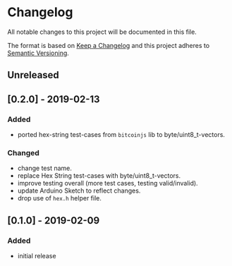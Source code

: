 # Changelog

All notable changes to this project will be documented in this file.

The format is based on [Keep a Changelog](http://keepachangelog.com/en/1.0.0/)
and this project adheres to [Semantic Versioning](http://semver.org/spec/v2.0.0.html).

## Unreleased

## [0.2.0] - 2019-02-13

### Added
- ported hex-string test-cases from `bitcoinjs` lib to byte/uint8_t-vectors.

### Changed
- change test name.
- replace Hex String test-cases with byte/uint8_t-vectors.
- improve testing overall (more test cases, testing valid/invalid).
- update Arduino Sketch to reflect changes.
- drop use of `hex.h` helper file.

## [0.1.0] - 2019-02-09

### Added

- initial release
